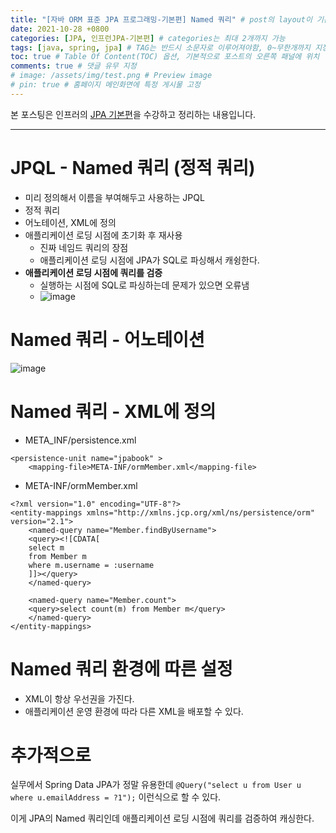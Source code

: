 ```yaml
---
title: "[자바 ORM 표준 JPA 프로그래밍-기본편] Named 쿼리" # post의 layout이 기본적으로 post로 설정되어있어서 Front Matter에 따로 layout변수를 만들어 주지 않아도 됨
date: 2021-10-28 +0800
categories: [JPA, 인프런JPA-기본편] # categories는 최대 2개까지 가능
tags: [java, spring, jpa] # TAG는 반드시 소문자로 이루어져야함, 0~무한개까지 지정 가능
toc: true # Table Of Content(TOC) 옵션, 기본적으로 포스트의 오른쪽 패널에 위치
comments: true # 댓글 유무 지정
# image: /assets/img/test.png # Preview image
# pin: true # 홈페이지 메인화면에 특정 게시물 고정
---
```


본 포스팅은 인프러의 [JPA 기본편](https://www.inflearn.com/course/ORM-JPA-Basic#)을 수강하고 정리하는 내용입니다.

<hr>

# JPQL - Named 쿼리 (정적 쿼리)
- 미리 정의해서 이름을 부여해두고 사용하는 JPQL
- 정적 쿼리
- 어노테이션, XML에 정의
- 애플리케이션 로딩 시점에 초기화 후 재사용
  - 진짜 네임드 쿼리의 장점
  - 애플리케이션 로딩 시점에 JPA가 SQL로 파싱해서 캐슁한다.
- <b>애플리케이션 로딩 시점에 쿼리를 검증</b>
  - 실행하는 시점에 SQL로 파싱하는데 문제가 있으면 오류냄
  - ![image](https://user-images.githubusercontent.com/44339530/139247599-69e7856d-1193-4b55-9b14-fa5e98776d1c.png)

# Named 쿼리 - 어노테이션

![image](https://user-images.githubusercontent.com/44339530/139246942-0f9e3a48-9e53-44c1-b1b6-c18265bec84f.png)

# Named 쿼리 - XML에 정의

- META_INF/persistence.xml

~~~
<persistence-unit name="jpabook" >
    <mapping-file>META-INF/ormMember.xml</mapping-file>
~~~

- META-INF/ormMember.xml

~~~
<?xml version="1.0" encoding="UTF-8"?>
<entity-mappings xmlns="http://xmlns.jcp.org/xml/ns/persistence/orm" version="2.1">
    <named-query name="Member.findByUsername">
    <query><![CDATA[
    select m
    from Member m
    where m.username = :username
    ]]></query>
    </named-query>

    <named-query name="Member.count">
    <query>select count(m) from Member m</query>
    </named-query>
</entity-mappings>
~~~

# Named 쿼리 환경에 따른 설정
- XML이 항상 우선권을 가진다.
- 애플리케이션 운영 환경에 따라 다른 XML을 배포할 수 있다.

# 추가적으로

실무에서 Spring Data JPA가 정말 유용한데 `@Query("select u from User u where u.emailAddress = ?1");` 이런식으로 할 수 있다.

이게 JPA의 Named 쿼리인데 애플리케이션 로딩 시점에 쿼리를 검증하여 캐싱한다.